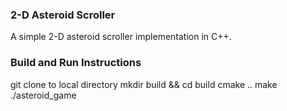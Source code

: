 <h3>2-D Asteroid Scroller</h3>
A simple 2-D asteroid scroller implementation in C++. 

<h3>Build and Run Instructions</h3>
git clone to local directory
mkdir build && cd build 
cmake .. 
make
./asteroid_game